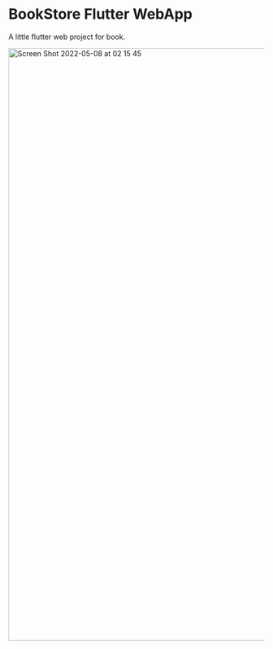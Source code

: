 # BookStore Flutter WebApp
A little flutter web project for book.


<img width="1164" alt="Screen Shot 2022-05-08 at 02 15 45" src="https://user-images.githubusercontent.com/56512914/167268841-76e4015f-5c12-4712-a7b1-29750de8d827.png">
